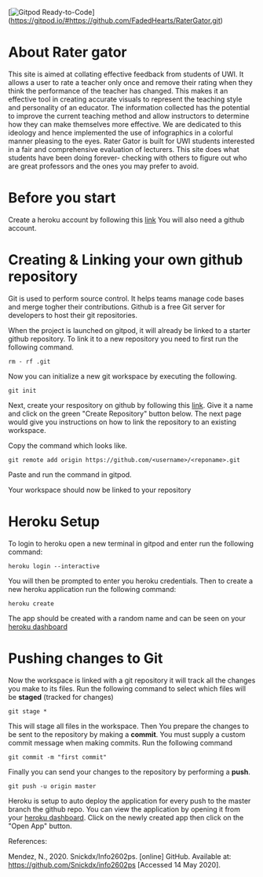 [![Gitpod Ready-to-Code](https://img.shields.io/badge/Gitpod-Ready--to--Code-blue?logo=gitpod)]
(https://gitpod.io/#https://github.com/FadedHearts/RaterGator.git) 


# About Rater gator
This site is aimed at collating effective feedback from students of UWI. It allows a user to rate a teacher only once and remove their rating when they think the performance of the teacher has changed. This makes it an effective tool in creating accurate visuals to represent the teaching style and personality of an educator. 
The information collected has the potential to improve the current teaching method and allow instructors to determine how they can make themselves more effective. We are dedicated to this ideology and hence implemented the use of infographics in a colorful manner pleasing to the eyes. 
Rater Gator is built for UWI students interested in a fair and comprehensive evaluation of lecturers. This site does what students have been doing forever- checking with others to figure out who are great professors and the ones you may prefer to avoid. 
# Before you start
Create a heroku account by following this [link](https://signup.heroku.com/login)
You will also need a github account.

# Creating & Linking your own github repository
Git is used to perform source control. It helps teams manage code bases and merge togher their contributions.
Github is a free Git server for developers to host their git repositories.

When the project is launched on gitpod, it will already be linked to a starter github repository. To link it to a new repository you need to first run the following command.

```
rm - rf .git
```
Now you can initialize a new git workspace by executing the following.


```
git init
```

Next, create your respository on github by following this [link](https://github.com/new). Give it a name and click on the green "Create Repository" button below.
The next page would give you instructions on how to link the repository to an existing workspace.

Copy the command which looks like.

```
git remote add origin https://github.com/<username>/<reponame>.git
```
Paste and run the command in gitpod.

Your workspace should now be linked to your repository

# Heroku Setup
To login to heroku open a new terminal in gitpod and enter run the following command:

```
heroku login --interactive
```
You will then be prompted to enter you heroku credentials. Then to create a new heroku application run the following command:

```
heroku create
```
The app should be created with a random name and can be seen on your [heroku dashboard](https://dashboard.heroku.com/apps/)

# Pushing changes to Git
Now the workspace is linked with a git repository it will track all the changes you make to its files.
Run the following command to select which files will be **staged** (tracked for changes)

```
git stage *
```

This will stage all files in the workspace.
Then You prepare the changes to be sent to the repository by making a **commit**. You must supply a custom commit message when making commits.
Run the following command

```
git commit -m "first commit"
```

Finally you can send your changes to the repository by performing a **push**.

```
git push -u origin master
```

Heroku is setup to auto deploy the application for every push to the master branch the github repo. You can view the application by opening it from your [heroku dashboard](https://dashboard.heroku.com/apps/). Click on the newly created app then click on the "Open App" button.

References:

Mendez, N., 2020. Snickdx/Info2602ps. [online] GitHub. Available at: <https://github.com/Snickdx/info2602ps> [Accessed 14 May 2020].
